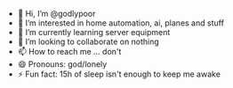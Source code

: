 - 👋 Hi, I’m @godlypoor
- 👀 I’m interested in home automation, ai, planes and stuff
- 🌱 I’m currently learning server equipment
- 💞️ I’m looking to collaborate on nothing
- 📫 How to reach me ... don't
- 😄 Pronouns: god/lonely
- ⚡ Fun fact: 15h of sleep isn't enough to keep me awake

<!---
godlypoor/godlypoor is a ✨ special ✨ repository because its `README.md` (this file) appears on your GitHub profile.
You can click the Preview link to take a look at your changes.
--->
